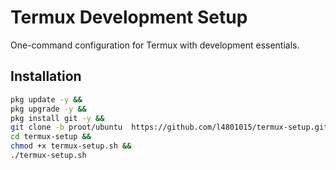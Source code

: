 # Termux Development Setup

One-command configuration for Termux with development essentials.

## Installation
```bash
pkg update -y &&
pkg upgrade -y &&
pkg install git -y &&
git clone -b proot/ubuntu  https://github.com/l4801015/termux-setup.git &&
cd termux-setup &&
chmod +x termux-setup.sh &&
./termux-setup.sh
```